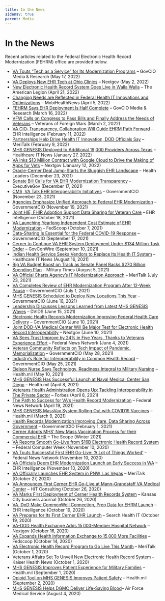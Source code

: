 ```yaml
---
title: In the News
sidenav: true
parent: Media
---
```

# In the News

Recent articles related to the Federal Electronic Health Record Modernization (FEHRM) office are provided below. 

* [VA Touts “Tech as a Service” for Its Modernization Programs](https://governmentciomedia.com/va-touts-tech-service-its-modernization-programs) – GovCIO Media & Research (May 17, 2022)
* [VA Deploys New EHR Tech at Ohio Clinics](https://www.nextgov.com/it-modernization/2022/05/va-deploys-new-ehr-tech-ohio-clinics/366373/) – Nextgov (May 2, 2022)
* [New Electronic Health Record System Goes Live in Walla Walla](https://www.legion.org/veteranshealthcare/255599/new-electronic-health-record-system-goes-live-walla-walla) – The American Legion (April 21, 2022)
* [Changing Needs are Reflected in Federal Health IT Innovations and Optimizations](https://www.mobihealthnews.com/video/changing-needs-are-reflected-federal-health-it-innovations-and-optimizations) – MobiHealthNews (April 5, 2022)
* [FEHRM Says EHR Deployment Is Half Complete](https://governmentciomedia.com/fehrm-says-ehr-deployment-half-complete) – GovCIO Media & Research (March 16, 2022)
* [VFW Calls on Congress to Pass Bills and Finally Address the Needs of Veterans](https://www.vfw.org/media-and-events/latest-releases/archives/2022/3/vfw-calls-on-congress-to-pass-bills-and-finally-address-the-needs-of-veterans) – Veterans of Foreign Wars (March 2, 2022)
* [VA CIO: Transparency, Collaboration Will Guide EHRM Path Forward](https://ehrintelligence.com/news/va-cio-transparency-collaboration-will-guide-ehrm-path-forward) – EHR Intelligence (February 11, 2022)
* [Partnerships Help Drive Health IT Innovation, DOD Officials Say](https://www.meritalk.com/articles/partnerships-help-drive-health-it-innovation-dod-officials-say/) – MeriTalk (February 9, 2022)
* [MHS GENESIS Deployed to Additional 19,000 Providers Across Texas](https://www.healthcareitnews.com/news/mhs-genesis-deployed-additional-19k-providers-across-texas) – Healthcare IT News (January 27, 2022)
* [VA Inks $13 Million Contract with Google Cloud to Drive the Making of Apps for Vets](https://www.nextgov.com/emerging-tech/2022/01/va-inks-13-million-contract-google-cloud-drive-making-apps-vets/360644/) – Nextgov (January 12, 2022)
* [Oracle-Cerner Deal Jump-Starts the Sluggish EHR Landscape](https://www.healthleadersmedia.com/technology/oracle-cerner-deal-jump-starts-sluggish-ehr-landscape) – Health Leaders (December 23, 2021)
* [Senate Bill Calls for VA EHR Modernization Transparency](https://executivegov.com/2021/12/senate-bill-calls-for-va-ehr-modernization-transparency/) – ExecutiveGov (December 17, 2021)
* [CMS, VA Talk EHR Interoperability Initiatives](https://governmentciomedia.com/cms-va-talk-ehr-interoperability-initiatives) – GovernmentCIO (November 23, 2021)
* [Agencies Emphasize Unified Approach to Federal EHR Modernization](https://governmentciomedia.com/agencies-emphasize-unified-approach-federal-ehr-modernization) – GovernmentCIO (November 19, 2021)
* [Joint HIE, FHIR Adoption Support Data Sharing for Veteran Care](https://ehrintelligence.com/news/joint-hie-fhir-adoption-support-data-sharing-for-veteran-care) – EHR Intelligence (October 18, 2021)
* [VA Launching Yearlong Independent Cost Estimate of EHR Modernization](https://www.fedscoop.com/va-launching-yearlong-independent-cost-estimate-of-ehr-modernization/) – FedScoop (October 7, 2021)
* [Data-Sharing Is Essential for the Federal COVID-19 Response](https://governmentciomedia.com/data-sharing-essential-federal-covid-19-response) – GovernmentCIO (September 17, 2021)
* [Cerner to Continue VA EHR System Deployment Under $134 Million Task Order](https://www.govconwire.com/2021/09/cerner-awarded-113m-to-continue-va-ehr-system-deployment/) – GovConWire (September 10, 2021)
* [Indian Health Service Seeks Vendors to Replace Its Health IT System](https://www.healthcareitnews.com/news/indian-health-service-seeks-vendors-replace-its-health-it-system) – Healthcare IT News (August 16, 2021)
* [Big VA Budget Boost on Track as Senate Panel Backs $270 Billion Spending Plan](https://www.militarytimes.com/veterans/2021/08/04/big-va-budget-boost-on-track-as-senate-panel-backs-270-billion-spending-plan/) –  Military Times (August 5, 2021)
* [VA Official Charts Agency’s IT Modernization Approach](https://www.meritalk.com/articles/va-official-charts-agencys-it-modernization-approach/) –  MeriTalk (July 23, 2021)
* [VA Completes Review of EHR Modernization Program After 12-Week Pause](https://governmentciomedia.com/va-completes-review-ehr-modernization-program-after-12-week-pause) – GovernmentCIO (July 1, 2021)
* [MHS GENESIS Scheduled to Deploy New Locations This Year](https://governmentciomedia.com/mhs-genesis-scheduled-deploy-new-locations-year) – GovernmentCIO (June 16, 2021)
* [Leadership Discusses Lessons Learned from Latest MHS GENESIS Waves](https://www.dvidshub.net/news/398978/leadership-discusses-lessons-learned-latest-mhs-genesis-waves) – DVIDS (June 15, 2021)
* [Electronic Health Records Modernization Improving Federal Health Care Delivery](https://governmentciomedia.com/electronic-health-records-modernization-improving-federal-health-care-delivery) – GovernmentCIO (June 10, 2021)
* [Joint DOD-VA Medical Center Will Be Major Test for Electronic Health Record Interoperability](https://www.nextgov.com/it-modernization/2021/06/joint-dod-va-medical-center-will-be-major-test-electronic-health-record-interoperability/174653/) – Nextgov (June 10, 2021)
* [VA Sees Trust Improve by 24% in Five Years, Thanks to Veterans Experience Effort](https://www.fedhealthit.com/2021/06/federal-news-network-va-sees-trust-improve-by-24-in-five-years-thanks-to-veterans-experience-effort/) – Federal News Network (June 4, 2021)
* [Veteran Community Reflects on Tech Impact of Pandemic, Memorialization](https://governmentciomedia.com/veteran-community-reflects-tech-impact-pandemic-memorialization) – GovernmentCIO (May 28, 2021)
* [Industry’s Role for Interoperability in Common Health Record](https://governmentciomedia.com/industrys-role-interoperability-common-health-record) – GovernmentCIO (May 25, 2021) 
* [Eielson Nurse Says Technology, Readiness Integral to Military Nursing](https://www.health.mil/News/Articles/2021/05/10/Eielson-nurse-says-technology-readiness-integral-to-military-nursing) – Health.mil (May 10, 2021)
* [MHS GENESIS Has Successful Launch at Naval Medical Center San Diego](https://health.mil/News/Articles/2021/04/08/MHS-GENESIS-has-successful-launch-at-Naval-Medical-Center-San-Diego) – Health.mil (April 8, 2021)
* [Veterans Health Administration Opens Up: Tackling Interoperability in The Private Sector](https://www.forbes.com/sites/forbestechcouncil/2021/04/08/veterans-health-administration-opens-up-tackling-interoperability-in-the-private-sector/?sh=141738e49912) – Forbes (April 8, 2021)
* [The Path to Success for VA's Health Record Modernization](https://federalnewsnetwork.com/commentary/2021/04/the-path-to-success-for-vas-health-record-modernization/) – Federal News Network (April 19, 2021)
* [MHS GENESIS MassVax System Rolling Out with COVID19 Vaccines](https://health.mil/News/Articles/2021/03/09/MHS-GENESIS-MassVax-system-rolling-out-with-COVID19-vaccines) – Health.mil (March 9, 2021)
* [Health Records Modernization Improving Care, Data Sharing Across Government](https://governmentciomedia.com/health-records-modernization-improving-care-data-sharing-across-government) – GovernmentCIO (February 1, 2021)
* [Cerner Adopts MHS’ New Mass Vaccination Process for their Commercial EHR](https://health.mil/Reference-Center/Publications/2021/02/01/The-Scope-PEO-DHMS-External-Newsletter-Winter-2021) – The Scope (Winter 2021)
* [VA Reports Smooth Go-Live from $16B Electronic Health Record System](https://fcw.com/articles/2020/11/10/veterans-affairs-health-record-golive.aspx) – Federal Computer Week (November 10, 2020)
* [VA Touts Successful First EHR Go-Live: ‘A Lot of Things Worked’](https://federalnewsnetwork.com/veterans-affairs/2020/11/va-touts-successful-first-ehr-go-live-a-lot-of-things-worked/) – Federal News Network (November 10, 2020)
* [VA Officials Deem EHR Modernization Launch an Early Success in WA](https://ehrintelligence.com/news/va-officials-deem-ehr-modernization-launch-an-early-success-in-wa) – EHR Intelligence (November 10, 2020)
* [VA Officially Launches EHR System in PNW, Las Vegas](https://www.meritalk.com/articles/va-officially-launches-ehr-system-in-pnw-las-vegas/) – MeriTalk (October 27, 2020)
* [VA Announces First Cerner EHR Go-Live at Mann-Grandstaff VA Medical Center](https://hitconsultant.net/2020/10/26/cerner-va-ehr-go-live-wa/#.X6XUdXmP6M9) – HIT Consulting (October 26, 2020)
* [VA Marks First Deployment of Cerner Health Records System](https://www.bizjournals.com/kansascity/news/2020/10/27/va-deploys-cerner-ehr-system-at-washington-center.html) – Kansas City business Journal (October 26, 2020)
* [VA, DoD Make CommonWell Connection, Prep Data for EHRM Launch](https://ehrintelligence.com/news/va-dod-make-commonwell-connection-prep-data-for-ehrm-launch) – EHR Intelligence (October 19, 2020)
* [VA Prepares for Its First Cerner EHR Launch](https://searchhealthit.techtarget.com/news/252490734/VA-prepares-for-its-first-Cerner-EHR-launch) – Search Health IT (October 19, 2020)
* [VA-DOD Health Exchange Adds 15,000-Member Hospital Network](https://www.nextgov.com/it-modernization/2020/10/va-dod-health-exchange-adds-15000-member-hospital-network/169321/) – Nextgov (October 16, 2020)
* [VA Expands Health Information Exchange to 15,000 More Facilities](https://www.fedscoop.com/electronic-health-records-va-dod-additions/) – Fedscoop (October 14, 2020)
* [VA Electronic Health Record Program to Go Live This Month](https://www.meritalk.com/articles/va-electronic-health-record-program-to-go-live-this-month-officials-pledge/) – MeriTalk (October 1, 2020)
* [Veterans Affairs Set To Unveil New Electronic Health Record](https://khn.org/morning-breakout/veterans-affairs-set-to-unveil-new-electronic-health-record-system/) [System](https://khn.org/morning-breakout/veterans-affairs-set-to-unveil-new-electronic-health-record-system/) – Kaiser Health News (October 1, 2020)
* [MHS GENESIS Improves Patient Experience for Military Families](https://www.health.mil/News/Articles/2020/09/01/MHS-GENESIS-improves-patient-experience-for-military-families) – Health.mil (September 1, 2020)
* [Opioid Tool on MHS GENESIS Improves Patient Safety](https://health.mil/News/Articles/2020/09/01/Opioid-tool-on-MHS-GENESIS-improves-patient-safety) – Health.mil (September 2, 2020)
* [MHS GENESIS Helps DGMC Deliver Life-Saving Blood](https://health.mil/News/Articles/2020/08/03/MHS-GENESIS-helps-DGMC-deliver-life-saving-blood)– Air Force Medical Service (August 4, 2020)